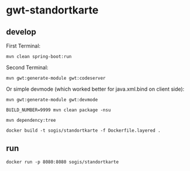 # gwt-standortkarte

## develop

First Terminal:
```
mvn clean spring-boot:run
```

Second Terminal:
```
mvn gwt:generate-module gwt:codeserver
```

Or simple devmode (which worked better for java.xml.bind on client side):
```
mvn gwt:generate-module gwt:devmode 
``` 

```
BUILD_NUMBER=9999 mvn clean package -nsu
```

```
mvn dependency:tree
```

```
docker build -t sogis/standortkarte -f Dockerfile.layered .
```


## run
```
docker run -p 8080:8080 sogis/standortkarte
```

